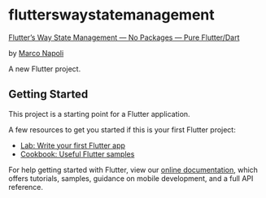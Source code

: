 # flutterswaystatemanagement
[Flutter’s Way State Management — No Packages — Pure Flutter/Dart](https://medium.com/@JediPixels/flutters-way-state-management-929588a42541)

by [Marco Napoli](https://medium.com/@JediPixels?source=post_page-----929588a42541--------------------------------)

A new Flutter project.

## Getting Started

This project is a starting point for a Flutter application.

A few resources to get you started if this is your first Flutter project:

- [Lab: Write your first Flutter app](https://flutter.dev/docs/get-started/codelab)
- [Cookbook: Useful Flutter samples](https://flutter.dev/docs/cookbook)

For help getting started with Flutter, view our
[online documentation](https://flutter.dev/docs), which offers tutorials,
samples, guidance on mobile development, and a full API reference.
